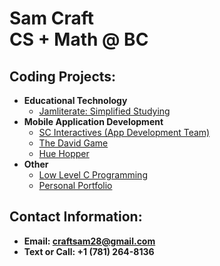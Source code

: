 <h1>Sam Craft<br/><a 
<h1> CS + Math @ BC<br/></h1>

<h2>Coding Projects:</h2>

- <b>Educational Technology</b>
  - [Jamliterate: Simplified Studying](https://github.com/samcraftt/jamliterate)
- <b>Mobile Application Development</b>
  - [SC Interactives (App Development Team)](https://scinteractives.com)
  - [The David Game](https://github.com/samcraftt/david-game)
  - [Hue Hopper](https://github.com/samcraftt/hue-hopper)
- <b>Other</b>
  - [Low Level C Programming](https://github.com/samcraftt/c-programs)
  - [Personal Portfolio](https://samcraftt.github.io/portfolio)
  
<h2> Contact Information:</h2>

- <b> Email: craftsam28@gmail.com
- <b> Text or Call: +1 (781) 264-8136
